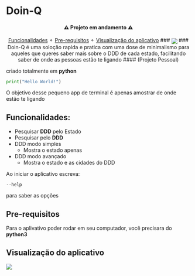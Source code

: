 # Doin-Q
<h4 align="center">
   ⚠ Projeto em andamento ⚠
</h4>
<p align="center">
<a href="#funcionalidades">Funcionalidades</a> ⚬
<a href="#pre-requisitos">Pre-requisitos</a> ⚬
<a href="#visualização-do-aplicativo">Visualização do aplicativo</a>
###
<img align="center" src="https://user-images.githubusercontent.com/85363903/158908903-b25d24d5-2ab4-4bdf-9fea-a900da97c9a8.png">
###
Doin-Q é uma soloção rapida e pratica com  uma dose de minimalismo para aqueles que queres saber mais
sobre o DDD de cada estado, facilitando saber de onde as pessoas estão te ligando
#### (Projeto Pessoal)

criado totalmente em **python**

```python
print("Hello World!")
```

O objetivo desse pequeno app de terminal é apenas amostrar de onde estão te ligando

## Funcionalidades:
- Pesquisar **DDD** pelo Estado
- Pesquisar pelo **DDD**
- DDD modo simples
    - Mostra o estado apenas
- DDD modo avançado
    - Mostra o estado e as cidades do DDD

Ao iniciar o aplicativo escreva: 
```
--help
```
para saber as opções

## Pre-requisitos

Para o aplivativo poder rodar em seu computador, você precisara do **python3** 

## Visualização do aplicativo

<img align="center" src="https://im5.ezgif.com/tmp/ezgif-5-4f7b7d0970.gif">
